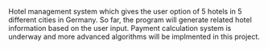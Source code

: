 Hotel management system which gives the user option of 5 hotels in 5 different cities in Germany. So far, the program will generate related hotel information based on the
user input. Payment calculation system is underway and more advanced algorithms will be implmented in this project.
